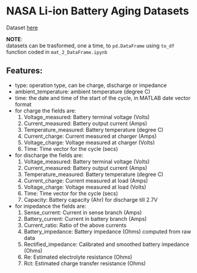 # NASA Li-ion Battery Aging Datasets
Dataset [here](https://c3.nasa.gov/dashlink/resources/133/)

**NOTE**:  
datasets can be trasformed, one a time, to `pd.DataFrame` using `to_df` function coded in `mat_2_DataFrame.ipynb`

## Features:
* type: 	operation  type, can be charge, discharge or impedance
* ambient_temperature:	ambient temperature (degree C)
* time: 	the date and time of the start of the cycle, in MATLAB  date vector format
* for charge the fields are:
    1. Voltage_measured: 	Battery terminal voltage (Volts)
    2. Current_measured:	Battery output current (Amps)
    3. Temperature_measured: 	Battery temperature (degree C)
    4. Current_charge:		Current measured at charger (Amps)
    5. Voltage_charge:		Voltage measured at charger (Volts)
    6. Time:			Time vector for the cycle (secs)
* for discharge the fields are:
    1. Voltage_measured: 	Battery terminal voltage (Volts)
    2. Current_measured:	Battery output current (Amps)
    3. Temperature_measured: 	Battery temperature (degree C)
    4. Current_charge:		Current measured at load (Amps)
    5. Voltage_charge:		Voltage measured at load (Volts)
    6. Time:			Time vector for the cycle (secs)
    7. Capacity:		Battery capacity (Ahr) for discharge till 2.7V 
* for impedance the fields are:
    1. Sense_current:		Current in sense branch (Amps)
    2. Battery_current:	Current in battery branch (Amps)
    3. Current_ratio:		Ratio of the above currents 
    4. Battery_impedance:	Battery impedance (Ohms) computed from raw data
    5. Rectified_impedance:	Calibrated and smoothed battery impedance (Ohms) 
    6. Re:			Estimated electrolyte resistance (Ohms)
    7. Rct:			Estimated charge transfer resistance (Ohms)
